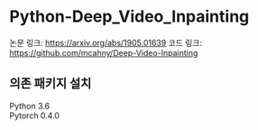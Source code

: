 # Python-Deep_Video_Inpainting

논문 링크: https://arxiv.org/abs/1905.01639
코드 링크: https://github.com/mcahny/Deep-Video-Inpainting

## 의존 패키지 설치
Python 3.6<br/>
Pytorch 0.4.0<br/>

